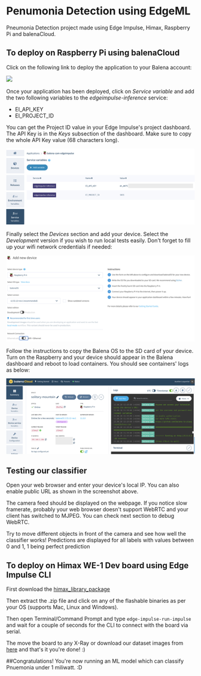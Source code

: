 # Penumonia Detection using EdgeML
Pneumonia Detection project made using Edge Impulse, Himax, Raspberry Pi and balenaCloud.

## To deploy on Raspberry Pi using balenaCloud 
Click on the following link to deploy the application to your Balena account:

[![](https://balena.io/deploy.png)](https://dashboard.balena-cloud.com/deploy)

Once your application has been deployed, click on *Service variable* and add the two following variables to the *edgeimpulse-inference* service:
* EI_API_KEY
* EI_PROJECT_ID

You can get the Project ID value in your Edge Impulse's project dashboard. The API Key is in the *Keys* subsection of the dashboard. Make sure to copy the whole API Key value (68 characters long).

![Service variables](09servicevar.png)

Finally select the *Devices* section and add your device. Select the *Development* version if you wish to run local tests easily. Don't forget to fill up your wifi network credentials if needed:

![Add device to Balena](10devicebalena.png)

Follow the instructions to copy the Balena OS to the SD card of your device.
Turn on the Raspberry and your device should appear in the Balena dashboard and reboot to load containers. You should see containers' logs as below:

![Containers' logs](11logs.png)

## Testing our classifier

Open your web browser and enter your device's local IP. You can also enable public URL as shown in the screenshot above.

The camera feed should be displayed on the webpage. If you notice slow framerate, probably your web browser doesn't support WebRTC and your client has switched to MJPEG. You can check next section to debug WebRTC.

Try to move different objects in front of the camera and see how well the classifier works! Predictions are displayed for all labels with values between 0 and 1, 1 being perfect prediction

## To deploy on Himax WE-1 Dev board using Edge Impulse CLI
First download the [himax_library_package](https://github.com/arijitdas123student/pneumonia-detection-edgeml/tree/main/himax_library) 

Then extract the .zip file and click on any of the flashable binaries as per your OS (supports Mac, Linux and Windows).

Then open Terminal/Command Prompt and type `edge-impulse-run-impulse` and wait for a couple of seconds for the CLI to connect with the board via serial.

The move the board to any X-Ray or download our dataset images from [here](https://www.kaggle.com/paultimothymooney/chest-xray-pneumonia) and that's it you're done! :)

##Congratulations! You're now running an ML model which can classify Pnuemonia under 1 miliwatt. :D

